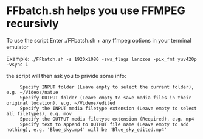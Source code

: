 # FFbatch.sh helps you use FFMPEG recursivly 
    
To use the script Enter ./FFbatsh.sh + any ffmpeg options in your terminal emulator
    
Example: `./FFbatch.sh -s 1920x1080 -sws_flags lanczos -pix_fmt yuv420p -vsync 1`

  the script will then ask you to privide some info:
  
         Specify INPUT folder (Leave empty to select the current folder), e.g. ~/Videos/natue
         Specify OUTPUT folder (Leave empty to save media files in their original location), e.g. ~/Videos/edited
         Specify the INPUT media filetype extension (Leave empty to select all filetypes), e.g. mov
         Specify the OUTPUT media filetype extension (Required), e.g. mp4
         Specify text to append to OUTPUT file name (Leave empty to add nothing), e.g. 'Blue_sky.mp4' will be 'Blue_sky_edited.mp4'
